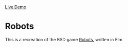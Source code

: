 [Live Demo](http://stvc.github.io/robots/index.html)

# Robots

This is a recreation of the BSD game
[Robots](https://en.wikipedia.org/wiki/Robots_(computer_game)), written in Elm.



